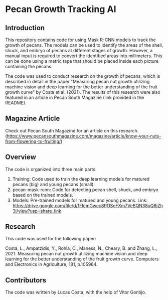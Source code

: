 # Pecan Growth Tracking AI

## Introduction
This repository contains code for using Mask R-CNN models to track the growth of pecans. The models can be used to identify the areas of the shell, shuck, and embryo of pecans at different stages of growth. However, a manual input is required to convert the identified areas into millimeters. This can be done using a metric tape that should be placed inside each picture containing the pecans.

The code was used to conduct research on the growth of pecans, which is described in detail in the paper "Measuring pecan nut growth utilizing machine vision and deep learning for the better understanding of the fruit growth curve" by Costa et al. (2021). The results of this research were also featured in an article in Pecan South Magazine (link provided in the README).

## Magazine Article
Check out Pecan South Magazine for an article on this research. (https://www.pecansouthmagazine.com/magazine/article/know-your-nuts-from-flowering-to-fruiting/)

## Overview
The code is organized into three main parts:

1. Training: Code used to train the deep learning models for matured pecans (big) and young pecans (small).
2. pecan-mask-rcnn: Code for detecting pecan shell, shuck, and embryo based on the trained models.
3. Models: Pre-trained models for matured and young pecans. Link: https://drive.google.com/file/d/1FIemGwcc8POSeFXm7VeBQN38uQ6jZh3i/view?usp=share_link

## Research
This code was used for the following paper:

Costa, L., Ampatzidis, Y., Rohla, C., Maness, N., Cheary, B. and Zhang, L., 2021. Measuring pecan nut growth utilizing machine vision and deep learning for the better understanding of the fruit growth curve. Computers and Electronics in Agriculture, 181, p.105964.

## Contributors
The code was written by Lucas Costa, with the help of Vitor Gontijo.
